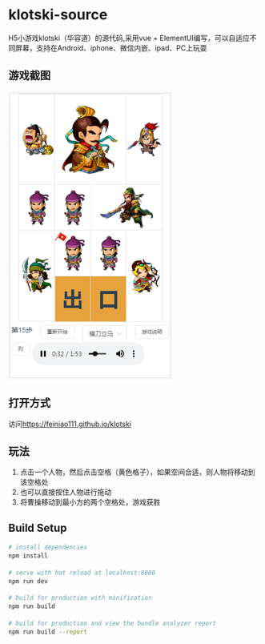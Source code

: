 # klotski-source
H5小游戏klotski（华容道）的源代码,采用vue + ElementUI编写，可以自适应不同屏幕，支持在Android、iphone、微信内嵌、ipad、PC上玩耍

## 游戏截图
![游戏截图](https://raw.githubusercontent.com/feiniao111/gallery/master/klotski_screen.png)

## 打开方式
访问<a href="https://feiniao111.github.io/klotski" target="_blank">https://feiniao111.github.io/klotski</a>

## 玩法
1. 点击一个人物，然后点击空格（黄色格子），如果空间合适，则人物将移动到该空格处  
2. 也可以直接按住人物进行拖动  
3. 将曹操移动到最小方的两个空格处，游戏获胜  

## Build Setup

``` bash
# install dependencies
npm install

# serve with hot reload at localhost:8080
npm run dev

# build for production with minification
npm run build

# build for production and view the bundle analyzer report
npm run build --report

